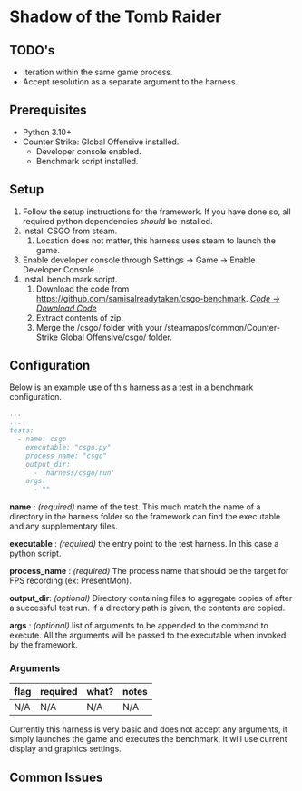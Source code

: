 # Shadow of the Tomb Raider

## TODO's
- Iteration within the same game process.
- Accept resolution as a separate argument to the harness.

## Prerequisites

- Python 3.10+
- Counter Strike: Global Offensive installed.
    - Developer console enabled.
    - Benchmark script installed.

## Setup

  1. Follow the setup instructions for the framework. If you have done so, all required python dependencies *should* be installed.
  2. Install CSGO from steam.
      1. Location does not matter, this harness uses steam to launch the game.
  3. Enable developer console through Settings -> Game -> Enable Developer Console.
  4. Install bench mark script.
      1. Download the code from https://github.com/samisalreadytaken/csgo-benchmark. *[Code -> Download Code](https://github.com/samisalreadytaken/csgo-benchmark/archive/master.zip)*
      2. Extract contents of zip.
      3. Merge the /csgo/ folder with your /steamapps/common/Counter-Strike Global Offensive/csgo/ folder.

## Configuration

Below is an example use of this harness as a test in a benchmark configuration.

```yaml
...
...
tests:
  - name: csgo
    executable: "csgo.py"
    process_name: "csgo"
    output_dir:
      - 'harness/csgo/run'
    args:
      - ""
```

__name__ : _(required)_ name of the test. This much match the name of a directory in the harness folder so the framework
can find the executable and any supplementary files.

__executable__ : _(required)_ the entry point to the test harness. In this case a python script.

__process_name__ : _(required)_ The process name that should be the target for FPS recording (ex: PresentMon).

__output_dir__: _(optional)_ Directory containing files to aggregate copies of after a successful test run. If a directory path is
given, the contents are copied.

__args__ : _(optional)_ list of arguments to be appended to the command to execute. All the arguments will be passed to
the executable when invoked by the framework.

### Arguments
|flag|required|what?|notes
|--|--|--|--|
|N/A|N/A|N/A|N/A|

Currently this harness is very basic and does not accept any arguments, it simply launches the game and executes the benchmark. It will use current display and graphics settings.

## Common Issues

